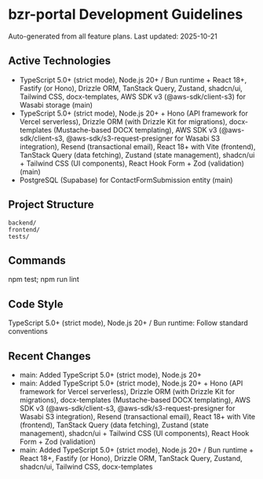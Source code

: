 ﻿# bzr-portal Development Guidelines

Auto-generated from all feature plans. Last updated: 2025-10-21

## Active Technologies
- TypeScript 5.0+ (strict mode), Node.js 20+ / Bun runtime + React 18+, Fastify (or Hono), Drizzle ORM, TanStack Query, Zustand, shadcn/ui, Tailwind CSS, docx-templates, AWS SDK v3 (@aws-sdk/client-s3) for Wasabi storage (main)
- TypeScript 5.0+ (strict mode), Node.js 20+ + Hono (API framework for Vercel serverless), Drizzle ORM (with Drizzle Kit for migrations), docx-templates (Mustache-based DOCX templating), AWS SDK v3 (@aws-sdk/client-s3, @aws-sdk/s3-request-presigner for Wasabi S3 integration), Resend (transactional email), React 18+ with Vite (frontend), TanStack Query (data fetching), Zustand (state management), shadcn/ui + Tailwind CSS (UI components), React Hook Form + Zod (validation) (main)
- PostgreSQL (Supabase) for ContactFormSubmission entity (main)

## Project Structure
```
backend/
frontend/
tests/
```

## Commands
npm test; npm run lint

## Code Style
TypeScript 5.0+ (strict mode), Node.js 20+ / Bun runtime: Follow standard conventions

## Recent Changes
- main: Added TypeScript 5.0+ (strict mode), Node.js 20+
- main: Added TypeScript 5.0+ (strict mode), Node.js 20+ + Hono (API framework for Vercel serverless), Drizzle ORM (with Drizzle Kit for migrations), docx-templates (Mustache-based DOCX templating), AWS SDK v3 (@aws-sdk/client-s3, @aws-sdk/s3-request-presigner for Wasabi S3 integration), Resend (transactional email), React 18+ with Vite (frontend), TanStack Query (data fetching), Zustand (state management), shadcn/ui + Tailwind CSS (UI components), React Hook Form + Zod (validation)
- main: Added TypeScript 5.0+ (strict mode), Node.js 20+ / Bun runtime + React 18+, Fastify (or Hono), Drizzle ORM, TanStack Query, Zustand, shadcn/ui, Tailwind CSS, docx-templates

<!-- MANUAL ADDITIONS START -->
<!-- MANUAL ADDITIONS END -->
